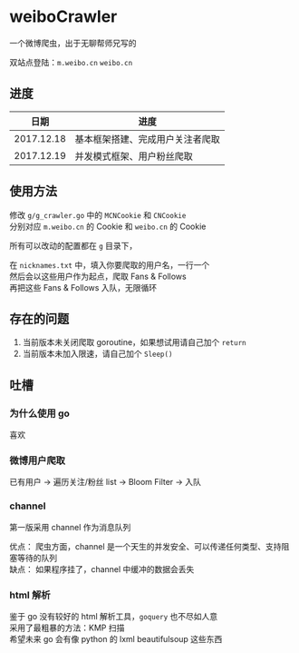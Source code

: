 # weiboCrawler

一个微博爬虫，出于无聊帮师兄写的  
  
双站点登陆：`m.weibo.cn`    `weibo.cn`

## 进度

| 日期  | 进度  |
|---|---|
| 2017.12.18  | 基本框架搭建、完成用户关注者爬取  |
| 2017.12.19  | 并发模式框架、用户粉丝爬取  |

## 使用方法

修改 `g/g_crawler.go` 中的 `MCNCookie` 和 `CNCookie`   
分别对应 `m.weibo.cn` 的 Cookie 和 `weibo.cn`  的 Cookie   

所有可以改动的配置都在 `g` 目录下，

在 `nicknames.txt` 中，填入你要爬取的用户名，一行一个  
然后会以这些用户作为起点，爬取 Fans & Follows  
再把这些 Fans & Follows 入队，无限循环  

## 存在的问题

1. 当前版本未关闭爬取 goroutine，如果想试用请自己加个 `return`   
2. 当前版本未加入限速，请自己加个 `Sleep()`

## 吐槽

### 为什么使用 go

喜欢  

### 微博用户爬取

已有用户 -> 遍历关注/粉丝 list -> Bloom Filter -> 入队  

### channel

第一版采用 channel 作为消息队列  

优点： 爬虫方面，channel 是一个天生的并发安全、可以传递任何类型、支持阻塞等待的队列  
缺点： 如果程序挂了，channel 中缓冲的数据会丢失  

### html 解析

鉴于 go 没有较好的 html 解析工具，`goquery` 也不尽如人意  
采用了最粗暴的方法：KMP 扫描  
希望未来 go 会有像 python 的 lxml beautifulsoup 这些东西  


